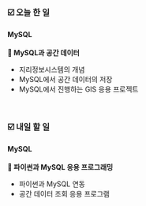 ### ☑️  오늘 한 일
#### MySQL
<strong>📌 MySQL과 공간 데이터</strong>
  - 지리정보시스템의 개념
  - MySQL에서 공간 데이터의 저장
  - MySQL에서 진행하는 GIS 응용 프로젝트

<br>

### ☑️  내일 할 일
#### MySQL
<strong>📌 파이썬과 MySQL 응용 프로그래밍</strong>
  - 파이썬과 MySQL 연동
  - 공간 데이터 조회 응용 프로그램
